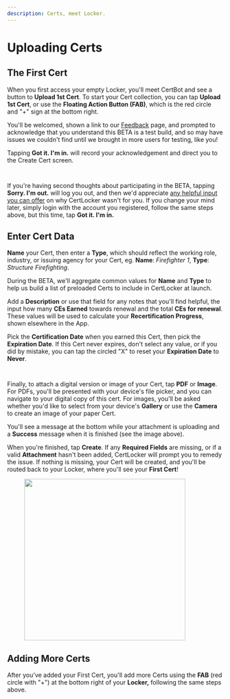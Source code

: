 ```yaml
---
description: Certs, meet Locker.
---
```


# Uploading Certs

## The First Cert

When you first access your empty Locker, you'll meet CertBot and see a button to **Upload 1st Cert**. To start your Cert collection, you can tap **Upload 1st Cert**, or use the **Floating Action Button (FAB)**, which is the red circle and "+" sign at the bottom right.

You'll be welcomed, shown a link to our [Feedback](https://firecal.app/feedback-support) page, and prompted to acknowledge that you understand this BETA is a test build, and so may have issues we couldn't find until we brought in more users for testing, like you!

Tapping **Got it. I'm in.** will record your acknowledgement and direct you to the Create Cert screen.&#x20;

<div>

<figure><img src="../.gitbook/assets/empty-locker.png" alt=""><figcaption></figcaption></figure>

 

<figure><img src="../.gitbook/assets/acknowledgement.png" alt=""><figcaption></figcaption></figure>

</div>

If you're having second thoughts about participating in the BETA, tapping **Sorry. I'm out.** will log you out, and then we'd appreciate [any helpful input you can offer](https://form.asana.com/?d=1107920631423484\&k=QipQafA-VqMyE4VOj0FjYA) on why CertLocker wasn't for you. If you change your mind later, simply login with the account you registered, follow the same steps above, but this time, tap **Got it. I'm in.**

## Enter Cert Data

**Name** your Cert, then enter a **Type**, which should reflect the working role, industry, or issuing agency for your Cert, eg. **Name**: _Firefighter 1_, **Type**: _Structure Firefighting_.

During the BETA, we'll aggregate common values for **Name** and **Type** to help us build a list of preloaded Certs to include in CertLocker at launch.

Add a **Description** or use that field for any notes that you'll find helpful, the input how many **CEs Earned** towards renewal and the total **CEs for renewal**. These values will be used to calculate your **Recertification Progress**, shown elsewhere in the App.

Pick the **Certification Date** when you earned this Cert, then pick the **Expiration Date**. If this Cert never expires, don't select any value, or if you did by mistake, you can tap the circled "X" to reset your **Expiration Date** to **Never**.

<div>

<figure><img src="../.gitbook/assets/blank-create.png" alt=""><figcaption></figcaption></figure>

 

<figure><img src="../.gitbook/assets/upload-success.png" alt=""><figcaption></figcaption></figure>

</div>

Finally, to attach a digital version or image of your Cert, tap **PDF** or **Image**. For PDFs, you'll be presented with your device's file picker, and you can navigate to your digital copy of this cert. For images, you'll be asked whether you'd like to select from your device's **Gallery** or use the **Camera** to create an image of your paper Cert.

You'll see a message at the bottom while your attachment is uploading and a **Success** message when it is finished (see the image above).

When you're finished, tap **Create**. If any **Required Fields** are missing, or if a valid **Attachment** hasn't been added, CertLocker will prompt you to remedy the issue. If nothing is missing, your Cert will be created, and you'll be routed back to your Locker, where you'll see your **First Cert**!

<figure><img src="../.gitbook/assets/cert-added.png" alt="" width="375"><figcaption></figcaption></figure>

## Adding More Certs

After you've added your First Cert, you'll add more Certs using the **FAB** (red circle with "+") at the bottom right of your **Locker,** following the same steps above.
